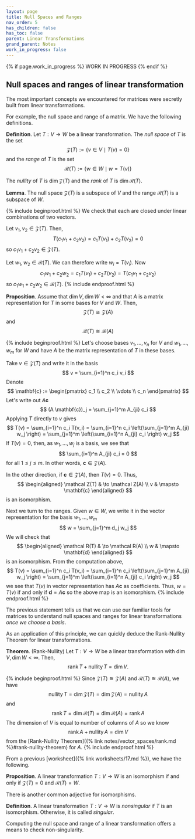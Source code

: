 ```yaml
---
layout: page
title: Null Spaces and Ranges
nav_order: 5
has_children: false
has_toc: false
parent: Linear Transformations
grand_parent: Notes
work_in_progress: false
---
```


{% if page.work_in_progress %}
    WORK IN PROGRESS
{% endif %}

## Null spaces and ranges of linear transformation 

The most important concepts we encountered for matrices were 
secretly built from linear transformations. 

For example, the null space and range of a matrix. We have 
the following definitions. 

**Definition**. Let $T: V \to W$ be a linear transformation. 
The _null space_ of $T$ is the set 
$$
    \mathcal Z(T) := \lbrace v \in V \mid T(v) = 0 \rbrace
$$
and the _range_ of $T$ is the set 
$$
    \mathcal R(T) := \lbrace w \in W \mid w = T(v) \rbrace
$$

The _nullity_ of $T$ is $\dim \mathcal Z(T)$ and 
the _rank_ of $T$ is $\dim \mathcal R(T)$. 

**Lemma**. The null space $\mathcal Z(T)$ is a subspace of 
$V$ and the range $\mathcal R(T)$ is a subspace of $W$.

{% include beginproof.html %}
We check that each are closed under linear combinations of 
two vectors. 

Let $v_1,v_2 \in \mathcal Z (T)$. Then, 
$$
    T(c_1v_1 + c_2v_2) = c_1T(v_1) + c_2T(v_2) = 0
$$
so $c_1v_1 + c_2v_2 \in \mathcal Z(T)$. 

Let $w_1,w_2 \in \mathcal R(T)$. We can therefore write 
$w_i = T(v_i)$. Now 
$$
    c_1w_1 + c_2w_2 = c_1T(v_1) + c_2T(v_2) = T(c_1v_1+c_2v_2)
$$
so $c_1w_1+c_2w_2 \in \mathcal R(T)$. 
{% include endproof.html %}

**Proposition**. Assume that $\dim V, \dim W < \infty$ and that 
$A$ is a matrix representation for $T$ in some bases for $V$ 
and $W$. Then, 
$$
    \mathcal Z(T) \cong \mathcal Z(A) 
$$
and 
$$
    \mathcal R(T) \cong \mathcal R(A)
$$

{% include beginproof.html %}
Let's choose bases $v_1,\ldots,v_n$ for $V$ and $w_1,\ldots,w_m$ 
for $W$ and have $A$ be the matrix representation of $T$ in 
these bases. 

Take $v \in \mathcal Z(T)$ and write it in the basis
$$
    v = \sum_{i=1}^n c_i v_i
$$
Denote 
$$
    \mathbf{c} := \begin{pmatrix} c_1 \\ c_2 \\ \vdots \\ c_n \end{pmatrix}
$$
Let's write out $A \mathbf{c}$ 
$$
    (A \mathbf{c})_j = \sum_{j=1}^m A_{ji} c_i
$$
Applying $T$ directly to $v$ gives 
$$
    T(v) = \sum_{i=1}^n c_i T(v_i) = \sum_{i=1}^n c_i \left(\sum_{j=1}^m A_{ji} w_j \right) 
    = \sum_{j=1}^m \left(\sum_{i=1}^n A_{ji} c_i \right) w_j
$$
If $T(v) = 0$, then, as $w_1,\ldots,w_j$ is a basis, we see that 
$$
    \sum_{i=1}^n A_{ji} c_i = 0
$$
for all $1 \leq j \leq m$. In other words, $\mathbf{c} \in \mathcal Z(A)$. 

In the other direction, if $\mathbf{c} \in \mathcal Z(A)$, then $T(v) = 0$. Thus, 
$$
    \begin{aligned}
        \mathcal Z(T) & \to \mathcal Z(A) \\
        v & \mapsto \mathbf{c}
    \end{aligned}
$$
is an isomorphism. 

Next we turn to the ranges. Given $w \in W$, we write it in the vector representation 
for the basis $w_1,\ldots,w_m$ 
$$
    w = \sum_{j=1}^m d_j w_j 
$$
We will check that 
$$
    \begin{aligned}
        \mathcal R(T) & \to \mathcal R(A) \\
        w & \mapsto \mathbf{d}
    \end{aligned}
$$
is an isomorphism. From the computation above, 
$$
    T(v) = \sum_{i=1}^n c_i T(v_i) = \sum_{i=1}^n c_i \left(\sum_{j=1}^m A_{ji} w_j \right) 
    = \sum_{j=1}^m \left(\sum_{i=1}^n A_{ji} c_i \right) w_j
$$
we see that $T(v)$ in vector representation has $A\mathbf{c}$ as coefficients. Thus, 
$w = T(v)$ if and only if $\mathbf{d} = A \mathbf{c}$ so the above map is an isomorphism. 
{% include endproof.html %}

The previous statement tells us that we can use our familiar tools for matrices to 
understand null spaces and ranges for linear transformations _once we choose a basis_. 

As an application of this principle, we can quickly deduce the Rank-Nullity Theorem for 
linear transformations. 

**Theorem**. (Rank-Nullity) Let $T: V \to W$ be a linear transformation with 
$\dim V, \dim W < \infty$.
Then, 
$$
    \operatorname{rank} T + \operatorname{nullity} T = \dim V. 
$$

{% include beginproof.html %}
Since $\mathcal Z(T) \cong \mathcal Z(A)$ and $\mathcal R(T) \cong \mathcal R(A)$, we 
have 
$$
    \operatorname{nullity} T = \dim \mathcal Z(T) = \dim \mathcal Z(A) = 
    \operatorname{nullity} A
$$
and
$$
    \operatorname{rank} T = \dim \mathcal R(T) = \dim \mathcal R(A) = 
    \operatorname{rank} A
$$
The dimension of $V$ is equal to number of columns of $A$ so we know 
$$
    \operatorname{rank} A + \operatorname{nullity} A = \dim V
$$
from the 
[Rank-Nullity Theorem]({% link notes/vector_spaces/rank.md %}#rank-nullity-theorem) 
for $A$. 
{% include endproof.html %}

From a previous [worksheet]({% link worksheets/17.md %}), we have the following. 

**Proposition**. A linear transformation $T: V \to W$ is an isomorphism if and 
only if $\mathcal Z(T) = 0$ and $\mathcal R(T) = W$. 

There is another common adjective for isomorphisms. 

**Definition**. A linear transformation $T: V \to W$ is _nonsingular_ if 
$T$ is an isomorphism. Otherwise, it is called _singular_. 

Computing the null space and range of a linear transformation offers a means 
to check non-singularity. 